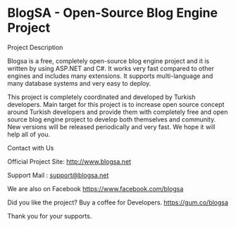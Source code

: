 BlogSA - Open-Source Blog Engine Project
======

Project Description

Blogsa is a free, completely open-source blog engine project and it is written by using ASP.NET and C#. It works very fast compared to other engines and includes many extensions. It supports multi-language and many database systems and very easy to deploy.

This project is completely coordinated and developed by Turkish developers. Main target for this project is to increase open source concept around Turkish developers and provide them with completely free and open source blog engine project to develop both themselves and community. New versions will be released periodically and very fast. We hope it will help all of you.

Contact with Us

Official Project Site: http://www.blogsa.net

Support Mail : support@blogsa.net

We are also on Facebook https://www.facebook.com/blogsa

Did you like the project? Buy a coffee for Developers. https://gum.co/blogsa

Thank you for your supports.
